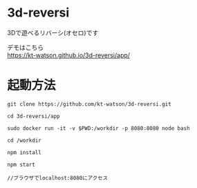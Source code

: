 # 3d-reversi
3Dで遊べるリバーシ(オセロ)です

デモはこちら  
https://kt-watson.github.io/3d-reversi/app/

# 起動方法
```
git clone https://github.com/kt-watson/3d-reversi.git

cd 3d-reversi/app

sudo docker run -it -v $PWD:/workdir -p 8080:8080 node bash

cd /workdir

npm install

npm start

//ブラウザでlocalhost:8080にアクセス
